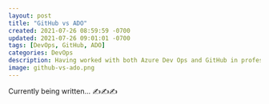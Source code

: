 ```yaml
---
layout: post
title: "GitHub vs ADO"
created: 2021-07-26 08:59:59 -0700
updated: 2021-07-26 09:01:01 -0700
tags: [DevOps, GitHub, ADO]
categories: DevOps
description: Having worked with both Azure Dev Ops and GitHub in professional environments, I have praise and qualms with both. Here is my running score of ADO vs GitHub.
image: github-vs-ado.png
---
```


Currently being written... ✍✍✍
